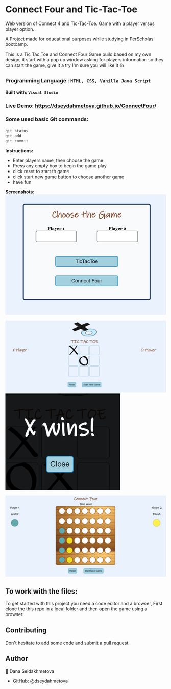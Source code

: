 # Connect Four and Tic-Tac-Toe

Web version of Connect 4 and Tic-Tac-Toe. Game with a player versus player option.

A Project made for educational purposes while studying in PerScholas bootcamp.

This is a Tic Tac Toe and Connect Four Game build based on my own design, it start with a pop up window asking for players information so they can start the game, give it a try I'm sure you will like it :+1:

### Programming Language : `HTML, CSS, Vanilla Java Script`

#### Built with: `Visual Studio`

### Live Demo: https://dseydahmetova.github.io/ConnectFour/

### Some used basic Git commands:

```
git status
git add
git commit
```

**Instructions:**
- Enter players name, then choose the game
- Press any empty box to begin the game play 
- click reset to start th game
- click start new game button to choose another game
- have fun

**Screenshots:**
![welcome page of the game](https://github.com/dseydahmetova/ConnectFour/blob/main/images/welcomepage.PNG?raw=true)

![tictactoe](https://github.com/dseydahmetova/ConnectFour/blob/main/images/tictactoe.PNG?raw=true)
![tictactoeresult](https://github.com/dseydahmetova/ConnectFour/blob/main/images/tictactoeresult.PNG?raw=true)

![connectfour](https://github.com/dseydahmetova/ConnectFour/blob/main/images/connectfourresult.PNG?raw=true)


## To work with the files:
To get started with this project you need a code editor and a browser, First clone the this repo in a local folder and then open the game using a browser. 

## Contributing
Don't hesitate to add some code and submit a pull request.

## Author
👤 Dana Seidakhmetova

* GitHub: @dseydahmetova